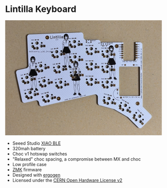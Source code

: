 # Lintilla Keyboard

![Lintilla PCB](images/lintilla-pcb.jpg)

- Seeed Studio [XIAO BLE][xiao]
- 320mah battery
- Choc v1 hotswap switches
- "Relaxed" choc spacing, a compromise between MX and choc
- Low profile case
- [ZMK][zmk] firmware
- Designed with [ergogen][ergogen]
- Licensed under the [CERN Open Hardware License v2][ohl]

[ergogen]: https://ergogen.xyz
[ohl]: LICENSE.txt
[xiao]: https://wiki.seeedstudio.com/XIAO_BLE/
[zmk]: https://zmk.dev
